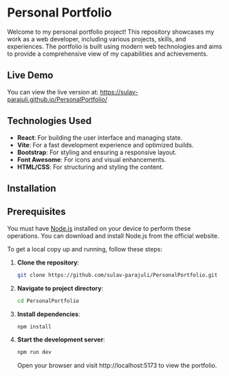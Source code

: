 # Personal Portfolio

Welcome to my personal portfolio project! This repository showcases my work as a web developer, including various projects, skills, and experiences. The portfolio is built using modern web technologies and aims to provide a comprehensive view of my capabilities and achievements.

## Live Demo

You can view the live version at: https://sulav-parajuli.github.io/PersonalPortfolio/

## Technologies Used

- **React**: For building the user interface and managing state.
- **Vite**: For a fast development experience and optimized builds.
- **Bootstrap**: For styling and ensuring a responsive layout.
- **Font Awesome**: For icons and visual enhancements.
- **HTML/CSS**: For structuring and styling the content.

## Installation

## Prerequisites

You must have [Node.js](https://nodejs.org/) installed on your device to perform these operations. You can download and install Node.js from the official website.

To get a local copy up and running, follow these steps:

1. **Clone the repository**:

   ```bash
   git clone https://github.com/sulav-parajuli/PersonalPortfolio.git
   ```

2. **Navigate to project directory**:

   ```bash
   cd PersonalPortfolio
   ```

3. **Install dependencies**:

   ```bash
   npm install
   ```

4. **Start the development server**:
   ```bash
   npm run dev
   ```
   Open your browser and visit http://localhost:5173 to view the portfolio.
